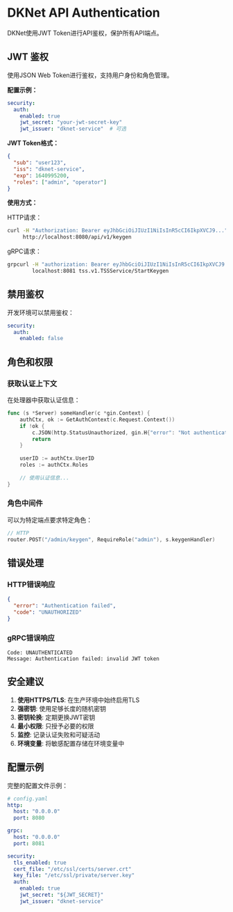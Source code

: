 # DKNet API Authentication

DKNet使用JWT Token进行API鉴权，保护所有API端点。

## JWT 鉴权

使用JSON Web Token进行鉴权，支持用户身份和角色管理。

**配置示例：**

```yaml
security:
  auth:
    enabled: true
    jwt_secret: "your-jwt-secret-key"
    jwt_issuer: "dknet-service"  # 可选
```

**JWT Token格式：**

```json
{
  "sub": "user123",
  "iss": "dknet-service",
  "exp": 1640995200,
  "roles": ["admin", "operator"]
}
```

**使用方式：**

HTTP请求：

```bash
curl -H "Authorization: Bearer eyJhbGciOiJIUzI1NiIsInR5cCI6IkpXVCJ9..." \
     http://localhost:8080/api/v1/keygen
```

gRPC请求：

```bash
grpcurl -H "authorization: Bearer eyJhbGciOiJIUzI1NiIsInR5cCI6IkpXVCJ9..." \
        localhost:8081 tss.v1.TSSService/StartKeygen
```

## 禁用鉴权

开发环境可以禁用鉴权：

```yaml
security:
  auth:
    enabled: false
```

## 角色和权限

### 获取认证上下文

在处理器中获取认证信息：

```go
func (s *Server) someHandler(c *gin.Context) {
    authCtx, ok := GetAuthContext(c.Request.Context())
    if !ok {
        c.JSON(http.StatusUnauthorized, gin.H{"error": "Not authenticated"})
        return
    }
    
    userID := authCtx.UserID
    roles := authCtx.Roles
    
    // 使用认证信息...
}
```

### 角色中间件

可以为特定端点要求特定角色：

```go
// HTTP
router.POST("/admin/keygen", RequireRole("admin"), s.keygenHandler)
```

## 错误处理

### HTTP错误响应

```json
{
  "error": "Authentication failed",
  "code": "UNAUTHORIZED"
}
```

### gRPC错误响应

```text
Code: UNAUTHENTICATED
Message: Authentication failed: invalid JWT token
```

## 安全建议

1. **使用HTTPS/TLS**: 在生产环境中始终启用TLS
2. **强密钥**: 使用足够长度的随机密钥
3. **密钥轮换**: 定期更换JWT密钥
4. **最小权限**: 只授予必要的权限
5. **监控**: 记录认证失败和可疑活动
6. **环境变量**: 将敏感配置存储在环境变量中

## 配置示例

完整的配置文件示例：

```yaml
# config.yaml
http:
  host: "0.0.0.0"
  port: 8080

grpc:
  host: "0.0.0.0"
  port: 8081

security:
  tls_enabled: true
  cert_file: "/etc/ssl/certs/server.crt"
  key_file: "/etc/ssl/private/server.key"
  auth:
    enabled: true
    jwt_secret: "${JWT_SECRET}"
    jwt_issuer: "dknet-service"
```
